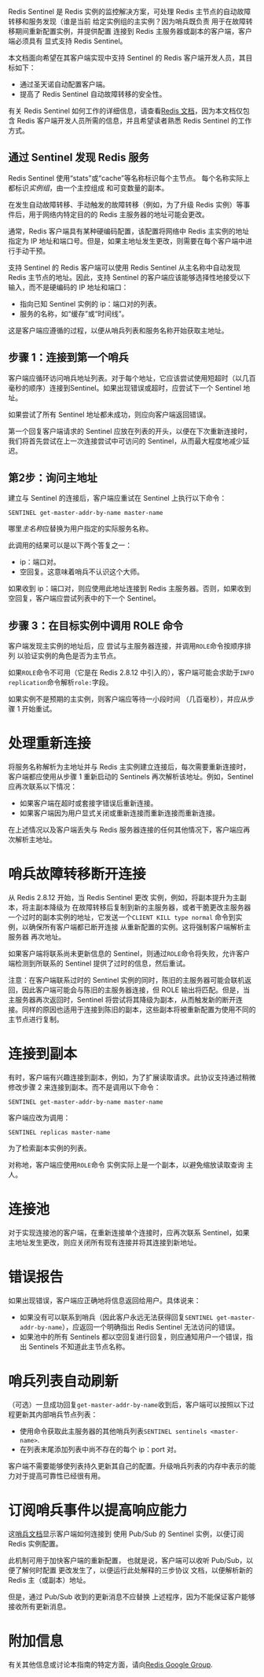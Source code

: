 
Redis Sentinel 是 Redis 实例的监控解决方案，可处理
Redis 主节点的自动故障转移和服务发现（谁是当前
给定实例组的主实例？因为哨兵既负责
用于在故障转移期间重新配置实例，并提供配置
连接到 Redis 主服务器或副本的客户端，客户端必须具有
显式支持 Redis Sentinel。

本文档面向希望在其客户端实现中支持 Sentinel 的 Redis 客户端开发人员，其目标如下：

*   通过圣天诺自动配置客户端。
*   提高了 Redis Sentinel 自动故障转移的安全性。

有关 Redis Sentinel 如何工作的详细信息，请查看[Redis 文档](/topics/sentinel)，因为本文档仅包含 Redis 客户端开发人员所需的信息，并且希望读者熟悉 Redis Sentinel 的工作方式。

## 通过 Sentinel 发现 Redis 服务

Redis Sentinel 使用“stats”或“cache”等名称标识每个主节点。
每个名称实际上都标识*实例组*，由一个主控组成
和可变数量的副本。

在发生自动故障转移、手动触发的故障转移（例如，为了升级 Redis 实例）等事件后，用于网络内特定目的的 Redis 主服务器的地址可能会更改。

通常，Redis 客户端具有某种硬编码配置，该配置将网络中 Redis 主实例的地址指定为 IP 地址和端口号。但是，如果主地址发生更改，则需要在每个客户端中进行手动干预。

支持 Sentinel 的 Redis 客户端可以使用 Redis Sentinel 从主名称中自动发现 Redis 主节点的地址。因此，支持 Sentinel 的客户端应该能够选择性地接受以下输入，而不是硬编码的 IP 地址和端口：

*   指向已知 Sentinel 实例的 ip：端口对的列表。
*   服务的名称，如“缓存”或“时间线”。

这是客户端应遵循的过程，以便从哨兵列表和服务名称开始获取主地址。

## 步骤 1：连接到第一个哨兵

客户端应循环访问哨兵地址列表。对于每个地址，它应该尝试使用短超时（以几百毫秒的顺序）连接到Sentinel。如果出现错误或超时，应尝试下一个 Sentinel 地址。

如果尝试了所有 Sentinel 地址都未成功，则应向客户端返回错误。

第一个回复客户端请求的 Sentinel 应放在列表的开头，以便在下次重新连接时，我们将首先尝试在上一次连接尝试中可访问的 Sentinel，从而最大程度地减少延迟。

## 第2步：询问主地址

建立与 Sentinel 的连接后，客户端应重试在 Sentinel 上执行以下命令：

    SENTINEL get-master-addr-by-name master-name

哪里*主名称*应替换为用户指定的实际服务名称。

此调用的结果可以是以下两个答复之一：

*   ip：端口对。
*   空回复。这意味着哨兵不认识这个大师。

如果收到 ip：端口对，则应使用此地址连接到 Redis 主服务器。否则，如果收到空回复，客户端应尝试列表中的下一个 Sentinel。

## 步骤 3：在目标实例中调用 ROLE 命令

客户端发现主实例的地址后，应
尝试与主服务器连接，并调用`ROLE`命令按顺序排列
以验证实例的角色是否为主节点。

如果`ROLE`命令不可用（它是在 Redis 2.8.12 中引入的），客户端可能会求助于`INFO replication`命令解析`role:`字段。

如果实例不是预期的主实例，则客户端应等待一小段时间 （几百毫秒），并应从步骤 1 开始重试。

# 处理重新连接

将服务名称解析为主地址并与 Redis 主实例建立连接后，每次需要重新连接时，客户端都应使用从步骤 1 重新启动的 Sentinels 再次解析该地址。例如，Sentinel应再次联系以下情况：

*   如果客户端在超时或套接字错误后重新连接。
*   如果客户端因为用户显式关闭或重新连接而重新连接而重新连接。

在上述情况以及客户端丢失与 Redis 服务器连接的任何其他情况下，客户端应再次解析主地址。

# 哨兵故障转移断开连接

从 Redis 2.8.12 开始，当 Redis Sentinel 更改
实例，例如，将副本提升为主副本，将主副本降级为
在故障转移后复制到新的主服务器，或者干脆更改主服务器
一个过时的副本实例的地址，它发送一个`CLIENT KILL type normal`
命令到实例，以确保所有客户端都已断开连接
从重新配置的实例。这将强制客户端解析主服务器
再次地址。

如果客户端将联系尚未更新信息的 Sentinel，则通过`ROLE`命令将失败，允许客户端检测到所联系的 Sentinel 提供了过时的信息，然后重试。

注意：在客户端联系过时的 Sentinel 实例的同时，陈旧的主服务器可能会联机返回，因此客户端可能会与陈旧的主服务器连接，但 ROLE 输出将匹配。但是，当主服务器再次返回时，Sentinel 将尝试将其降级为副本，从而触发新的断开连接。同样的原因也适用于连接到陈旧的副本，这些副本将被重新配置为使用不同的主节点进行复制。

# 连接到副本

有时，客户端有兴趣连接到副本，例如，为了扩展读取请求。此协议支持通过稍微修改步骤 2 来连接到副本。而不是调用以下命令：

    SENTINEL get-master-addr-by-name master-name

客户端应改为调用：

    SENTINEL replicas master-name

为了检索副本实例的列表。

对称地，客户端应使用`ROLE`命令
实例实际上是一个副本，以避免缩放读取查询
主人。

# 连接池

对于实现连接池的客户端，在重新连接单个连接时，应再次联系 Sentinel，如果主地址发生更改，则应关闭所有现有连接并将其连接到新地址。

# 错误报告

如果出现错误，客户端应正确地将信息返回给用户。具体说来：

*   如果没有可以联系到哨兵（因此客户永远无法获得回复`SENTINEL get-master-addr-by-name`），应返回一个明确指出 Redis Sentinel 无法访问的错误。
*   如果池中的所有 Sentinels 都以空回复进行回复，则应通知用户一个错误，指出 Sentinels 不知道此主节点名称。

# 哨兵列表自动刷新

（可选）一旦成功回复`get-master-addr-by-name`收到后，客户端可以按照以下过程更新其内部哨兵节点列表：

*   使用命令获取此主服务器的其他哨兵列表`SENTINEL sentinels <master-name>`.
*   在列表末尾添加列表中尚不存在的每个 ip：port 对。

客户端不需要能够使列表持久更新其自己的配置。升级哨兵列表的内存中表示的能力对于提高可靠性已经很有用。

# 订阅哨兵事件以提高响应能力

这[哨兵文档](/topics/sentinel)显示客户端如何连接到
使用 Pub/Sub 的 Sentinel 实例，以便订阅
Redis 实例配置。

此机制可用于加快客户端的重新配置，
也就是说，客户端可以收听 Pub/Sub，以便了解何时配置
更改发生了，以便运行此处解释的三步协议
文档，以便解析新的 Redis 主（或副本）地址。

但是，通过 Pub/Sub 收到的更新消息不应替换
上述程序，因为不能保证客户能够
接收所有更新消息。

# 附加信息

有关其他信息或讨论本指南的特定方面，请向[Redis Google Group](https://groups.google.com/group/redis-db).
